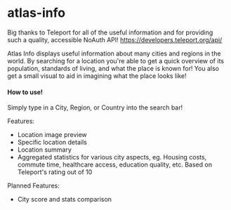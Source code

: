 # atlas-info

Big thanks to Teleport for all of the useful information and for providing such a quality, accessible NoAuth API! https://developers.teleport.org/api/

Atlas Info displays useful information about many cities and regions in the world.
By searching for a location you're able to get a quick overview of its population, standards of living, and what the place is known for!
You also get a small visual to aid in imagining what the place looks like!



#### How to use!
Simply type in a City, Region, or Country into the search bar!

Features:
 - Location image preview
 - Specific location details
 - Location summary
 - Aggregated statistics for various city aspects, eg. Housing costs, commute time, healthcare access, education quality, etc. Based on Teleport's rating out of 10


Planned Features:
 - City score and stats comparison